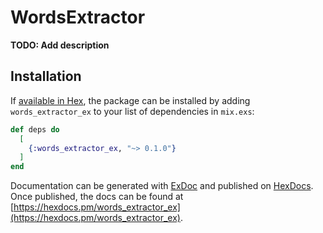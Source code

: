 # WordsExtractor

**TODO: Add description**

## Installation

If [available in Hex](https://hex.pm/docs/publish), the package can be installed
by adding `words_extractor_ex` to your list of dependencies in `mix.exs`:

```elixir
def deps do
  [
    {:words_extractor_ex, "~> 0.1.0"}
  ]
end
```

Documentation can be generated with [ExDoc](https://github.com/elixir-lang/ex_doc)
and published on [HexDocs](https://hexdocs.pm). Once published, the docs can
be found at [https://hexdocs.pm/words_extractor_ex](https://hexdocs.pm/words_extractor_ex).

